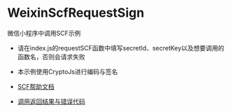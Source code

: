# WeixinScfRequestSign
微信小程序中调用SCF示例

* 请在index.js的requestSCF函数中填写secretId、secretKey以及想要调用的函数名，否则会请求失败

* 本示例使用CryptoJs进行编码与签名

* [SCF帮助文档](https://cloud.tencent.com/document/product/583)

* [调用返回结果与错误代码](https://cloud.tencent.com/document/product/583/17240)
